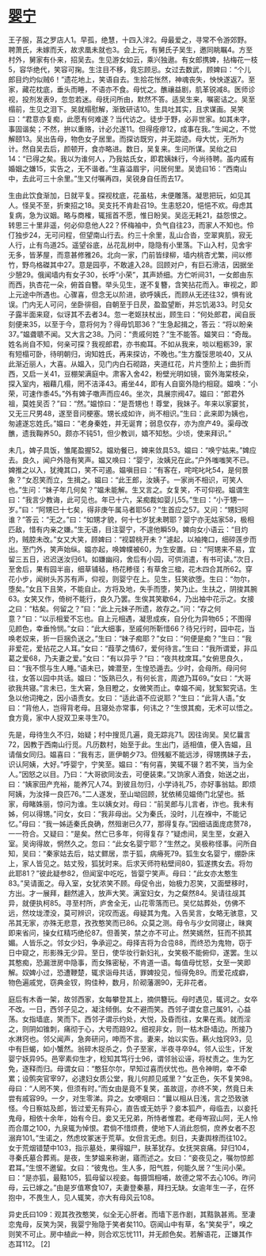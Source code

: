 # [婴宁](https://baike.baidu.com/item/%E5%A9%B4%E5%AE%81/7677224)

王子服，莒之罗店人1。早孤，绝慧，十四入泮2。母最爱之，寻常不令游郊野。聘萧氏，未嫁而夭，故求凰未就也3。会上元，有舅氏子吴生，邀同眺瞩4。方至村外，舅家有仆来，招吴去。生见游女如云，乘兴独遨。有女郎携婢，拈梅花一枝5，容华绝代，笑容可掬。生注目不移，竟忘顾忌。女过去数武，顾婢曰：“个儿郎目灼灼似贼6！”遗花地上，笑语自去。生拾花怅然，神魂丧失，怏怏遂返7。至家，藏花枕底，垂头而睡，不语亦不食。母忧之。醮禳益剧，肌革锐减8。医师诊视，投剂发表9，忽忽若迷。母抚问所由，默然不答。适吴生来，嘱密诘之。吴至榻前，生见之泪下。吴就榻慰解，渐致研诘10。生具吐其实，且求谋画。吴笑曰：“君意亦复痴，此愿有何难遂？当代访之。徒步于野，必非世家。如其未字，事固谐矣；不然，拚以重赂，计必允遂11。但得痊瘳12，成事在我。”生闻之，不觉解颐13。吴出告母，物色女子居里。而探访既穷，并无踪迹。母大忧，无所为计。然自吴去后，颜顿开，食亦略进。数日，吴复来。生问所谋。吴绐之曰14：“已得之矣。我以为谁何人，乃我姑氏女，即君姨妹行，今尚待聘。虽内戚有婚姻之嫌15，实告之，无不谐者。”生喜溢眉宇，问居何里。吴诡曰16：“西南山中，去此可三十余里。”生又付嘱再四，吴锐身自任而去17。


生由此饮食渐加，日就平复。探视枕底，花虽枯，未便雕落。凝思把玩，如见其人。怪吴不至，折柬招之18。吴支托不肯赴召19。生恚怒20，悒悒不欢。母虑其复病，急为议姻。略与商榷，辄摇首不愿，惟日盼吴。吴迄无耗21，益怨恨之。转思三十里非遥，何必仰息他人22？怀梅袖中，负气自往23，而家人不知也。伶仃独步24，无可问程，但望南山行去。约三十余里，乱山合沓，空翠爽肌，寂无人行，止有鸟道25。遥望谷底，丛花乱树中，隐隐有小里落。下山入村，见舍宇无多，皆茅屋，而意甚修雅26。北向一家，门前皆绿柳，墙内桃杏尤繁，间以修竹，野鸟格磔其中27。意是园亭，不敢遽入28。回顾对户，有巨石滑洁，因据坐少憩29。俄闻墙内有女子30，长呼“小荣”，其声娇细。方伫听间31，一女郎由东而西，执杏花一朵，俯首自簪。举头见生，遂不复簪，含笑拈花而入。审视之，即上元途中所遇也。心骤喜，但念无以阶进，欲呼姨氏，而顾从无还往32，惧有讹误。门内无人可问，坐卧徘徊，自朝至于日昃，盈盈望断，并忘饥渴33。时见女子露半面来窥，似讶其不去者34。忽一老妪扶杖出，顾生曰：“何处郎君，闻自辰刻便来35，以至于今，意将何为？得毋饥耶36？”生急起揖之，答云：“将以盼亲37。”媪聋聩不闻。又大言之38。乃问：“贵戚何姓？”生不能答。媪笑曰：“奇哉。姓名尚自不知，何亲可探？我视郎君，亦书痴耳。不如从我来，啖以粗粝39，家有短榻可卧，待明朝归，询知姓氏，再来探访，不晚也。”生方腹馁思啖40，又从此渐近丽人，大喜。从媪入，见门内白石砌路，夹道红花，片片堕阶上；曲折而西，又启一关41，豆棚架满庭中。肃客入舍42，粉壁光明如镜，窗外海棠枝朵，探入室内，裀藉几榻，罔不洁泽43。甫坐44，即有人自窗外隐约相窥。媪唤：“小荣，可速作黍45。”外有婢子噭声而应46。坐次，具展宗阀47。媪曰：“郎君外祖，莫姓吴否？”曰：“然。”媪惊曰：“是吾甥也！尊堂，我妹子。年来以家窭贫，又无三尺男48，遂至音问梗塞。甥长成如许，尚不相识。”生曰：此来即为姨也，匆遽遂忘姓氏。”媪曰：“老身秦姓，并无诞育；弱息仅存，亦为庶产49。渠母改醮，遗我鞠养50。颇亦不钝51，但少教训，嬉不知愁。少顷，使来拜识。”

未几，婢子具饭，雏尾盈握52。媪劝餐已，婢来敛具53。媪曰：“唤宁姑来。”婢应去。良久，闻户外隐有笑声。媪又唤曰：“婴宁，汝姨兄在此。”户外嗤嗤笑不已。婢推之以入，犹掩其口，笑不可遏。媪嗔目曰：“有客在，咤咤叱叱54，是何景象？”女忍笑而立，生揖之。媪曰：“此王郎，汝姨子。一家尚不相识，可笑人也。”生问：“妹子年几何矣？”媪未能解。生又言之。女复笑，不可仰视。媪谓生曰：“我言少教诲，此可见也。年已十六，呆痴裁如婴儿55。”生曰：“小于甥一岁。”曰：“阿甥已十七矣，得非庚午属马者耶56？”生首应之57。又问：“甥妇阿谁？”答云：“无之。”曰：“如甥才貌，何十七岁犹未聘耶？婴宁亦无姑家58，极相匹敌，惜有内亲之嫌。”生无语，目注婴宁，不遑他瞬59。婢向女小语云：“目灼灼，贼腔未改。”女又大笑，顾婢曰：“视碧桃开未？”遽起，以袖掩口，细碎莲步而出。至门外，笑声始纵。媪亦起，唤婢幞被60，为生安置。曰：“阿甥来不易，宜留三五日，迟迟送汝归61。如嫌幽闷，舍后有小园，可供消遣，有书可读。”次日，至舍后，果有园半亩，细草铺毡，杨花糁径；有草舍三楹，花木四合其所62。穿花小步，闻树头苏苏有声，仰视，则婴宁在上。见生，狂笑欲堕。生曰：“勿尔，堕矣。”女且下且笑，不能自止。方将及地，失手而堕，笑乃止。生扶之，阴捘其腕63。女笑又作，倚树不能行，良久乃罢。生俟其笑歇64，乃出袖中花示之。女接之曰：“枯矣。何留之？”曰：“此上元妹子所遗，故存之。”问：“存之何意？”曰：“以示相爱不忘也。自上元相遇，凝思成疾，自分化为异物65；不图得见颜色，幸垂怜悯。”女曰：“此大细事，至戚何所靳惜66？待兄行时，园中花，当唤老奴来，折一巨捆负送之。”生曰：“妹子痴耶？”女曰：“何便是痴？”生曰：“我非爱花，爱拈花之人耳。”女曰：“葭莩之情67，爱何待言。”生曰：“我所谓爱，非瓜葛之爱68，乃夫妻之爱。”女曰：“有以异乎？”曰：“夜共枕席耳。”女俯思良久，曰：“我不惯与生人睡。”语未已，婢潜至，生惶恐遁去。少时，会母所。母问何往，女答以园中共话。媪曰：“饭熟已久，有何长言，周遮乃耳69。”女曰：“大哥欲我共寝。”言未已，生大窘，急目瞪之，女微笑而止。幸媪不闻，犹絮絮究诘。生急以他词掩之，因小语责女。女曰：“适此语不应说耶？”生曰：“此背人语。”女曰：“背他人，岂得背老母。且寝处亦常事，何讳之？”生恨其痴，无术可以悟之。食方竟，家中人捉双卫来寻生70。

先是，母待生久不归，始疑；村中搜觅几遍，竟无踪兆71。因往询吴。吴忆曩言72，因教于西南山行觅。凡历数村，始至于此。生出门，适相值，便入告媪，且请偕女同归。媪喜曰：“我有志，匪伊朝夕73。但残躯不能远涉，得甥携妹子去，识认阿姨，大好。”呼婴宁，宁笑至。媪曰：“有何喜，笑辄不辍？若不笑，当为全人。”因怒之以目。乃曰：“大哥欲同汝去，可便装束。”又饷家人酒食，始送之出，曰：“姨家田产充裕，能养冗人74。到彼且勿归，小学诗礼75，亦好事翁姑。即烦阿姨，为汝择一良匹76。”二人遂发，至山坳回顾，犹依稀见媪倚门北望也。抵家，母睹姝丽，惊问为谁。生以姨女对。母曰：“前吴郎与儿言者，诈也。我未有姊，何以得甥。”问女，女曰：“我非母出。父为秦氏，没时，儿在褓中，不能记忆。”母曰：“我一姊适秦氏良确，然殂谢已久77，那得复存。”因细诘面庞痣赘78，一一符合。又疑曰：“是矣。然亡已多年，何得复存？”疑虑间，吴生至，女避入室。吴询得故，惘然久之。忽曰：“此女名婴宁耶？”生然之。吴极称怪事。问所自知，吴曰：“秦家姑去后，姑丈鳏居，祟于狐，病瘠死79。狐生女名婴宁，绷卧床上，家人皆见之。姑丈殁，狐犹时来。后求天师符粘壁间80，狐遂携女去。将勿此耶81？”彼此疑参82，但闻室中吃吃，皆婴宁笑声。母曰：“此女亦太憨生83。”吴请面之。母入室，女犹浓笑不顾。母促令出，始极力忍笑，又面壁移时，方出。才一展拜，翻然遽入，放声大笑。满室妇女，为之粲然84。吴请往觇其异，就便执柯85。寻至村所，庐舍全无，山花零落而已。吴忆姑葬处，仿佛不远，然坟垅湮没，莫可辨识，诧叹而返。母疑其为鬼。入告吴言，女略无骇意，又吊其无家，亦殊无悲意，孜孜憨笑而已86。众莫之测。母令与少女同寝止，昧爽即来省问，操女红精巧绝伦87。但善笑，禁之亦不可止。然笑嫣然，狂而不损其媚。人皆乐之。邻女少妇，争承迎之。母择吉将为合卺88，而终恐为鬼物，窃于日中窥之，形影殊无少异。至日，使华妆行新妇礼，女笑极不能俯仰，遂罢。生以其憨痴，恐漏泄房中隐事，而女殊密秘，不肯道一语。每值母忧怒，女至一笑即解。奴婢小过，恐遭鞭楚，辄求诣母共话，罪婢投见，恒得免89。而爱花成癖，物色遍戚党，窃典金钗，购佳种，数月，阶砌藩溷90，无非花者。

庭后有木香一架，故邻西家，女每攀登其上，摘供簪玩。母时遇见，辄诃之。女卒不改。一日，西邻子见之，凝注倾倒。女不避而笑。西邻子谓女意己属91，心益荡。女指墙底，笑而下。西邻子谓示约处，大悦，及昏而往，女果在焉。就而淫之，则阴如锥刺，痛彻于心，大号而踣92。细视非女，则一枯木卧墙边。所接乃水淋窍也。邻父闻声，急奔研问，呻而不言。妻来，始以实告。爇火烛窍93，见中有巨蝎，如小蟹然。翁碎木捉杀之，负子至家，半夜寻卒94。邻人讼生，讦发婴宁妖异95。邑宰素仰生才，稔知其笃行士96，谓邻翁讼诬，将杖责之。生为乞免，逐释而归。母谓女曰：“憨狂尔尔，早知过喜而伏忧也。邑令神明，幸不牵累；设鹘突官宰97，必逮妇女质公堂，我儿何颜见戚里？”女正色，矢不复笑98。母曰：“人罔不笑，但须有时。”而女由是竟不复笑，虽故逗，亦终不笑，然竟日未尝有戚容99。一夕，对生零涕。异之。女哽咽曰：“曩以相从日浅，言之恐致骇怪。今日察姑及郎，皆过爱无有异心，直告或无妨乎？妾本狐产，母临去，以妾托鬼母，相依十余年，始有今日。妾又无兄弟，所恃者惟君。老母岑寂山阿，无人怜而合厝之100，九泉辄为悼恨。君倘不惜烦费，使地下人消此怨恫，庶养女者不忍溺弃101。”生诺之，然虑坟冢迷于荒草。女但言无虑。刻日，夫妻舆榇而往102。女于荒烟错楚中103，指示墓处，果得媪尸，肤革犹存。女抚哭哀痛。舁归104，寻秦氏墓合葬焉。是夜，生梦媪来称谢，寤而述之。女曰：“妾夜见之，嘱勿惊郎君耳。”生恨不邀留。女曰：“彼鬼也。生人多，阳气胜，何能久居？”生问小荣。曰：“是亦狐，最黠105，狐母留以视妾。每摄饵相哺，故德之常不去心106。昨问母，云已嫁之。”由是岁值寒食107，夫妻登秦墓，拜扫无缺。女逾年生一子，在怀抱中，不畏生人，见人辄笑，亦大有母风云108。

异史氏曰109：观其孜孜憨笑，似全无心肝者。而墙下恶作剧，其黠孰甚焉。至凄恋鬼母，反笑为哭，我婴宁殆隐于笑者矣110。窃闻山中有草，名“笑矣乎”，嗅之则笑不可止。房中植此一种，则合欢忘忧111，并无颜色矣。若解语花，正嫌其作态耳112。 [2]

